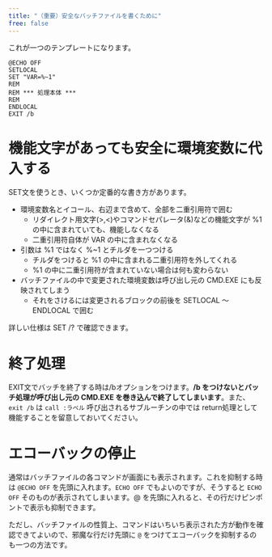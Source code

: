 ```yaml
---
title: "（重要）安全なバッチファイルを書くために"
free: false
---
```


これが一つのテンプレートになります。

```batch
@ECHO OFF
SETLOCAL
SET "VAR=%~1"
REM
REM *** 処理本体 ***
REM
ENDLOCAL
EXIT /b
```


機能文字があっても安全に環境変数に代入する
====
SET文を使うとき、いくつか定番的な書き方があります。

* 環境変数名とイコール、右辺まで含めて、全部を二重引用符で囲む
	* リダイレクト用文字(\>,\<)やコマンドセパレータ(\&)などの機能文字が %1 の中に含まれていても、機能しなくなる
	* 二重引用符自体が VAR の中に含まれなくなる
* 引数は %1 ではなく %~1 とチルダを一つつける
	* チルダをつけると %1 の中に含まれる二重引用符を外してくれる
	* %1 の中に二重引用符が含まれていない場合は何も変わらない
* バッチファイルの中で変更された環境変数は呼び出し元の CMD.EXE にも反映されてしまう
	* それをさけるには変更されるブロックの前後を SETLOCAL ～ ENDLOCAL で囲む

詳しい仕様は SET /? で確認できます。

終了処理
=====

EXIT文でバッチを終了する時は/bオプションをつけます。**/b をつけないとバッチ処理が呼び出し元の CMD.EXE を巻き込んで終了してしまいます**。また、`exit /b` は `call :ラベル` 呼び出されるサブルーチンの中では return処理として機能することを留意しておいてください。

エコーバックの停止
==========
通常はバッチファイルの各コマンドが画面にも表示されます。これを抑制する時は `@ECHO OFF` を先頭に入れます。`ECHO OFF` でもよいのですが、そうすると `ECHO OFF` そのものが表示されてしまいます。@ を先頭に入れると、その行だけピンポントで表示も抑制できます。

ただし、バッチファイルの性質上、コマンドはいちいち表示された方が動作を確認できてよいので、邪魔な行だけ先頭に `@` をつけてエコーバックを抑制するのも一つの方法です。